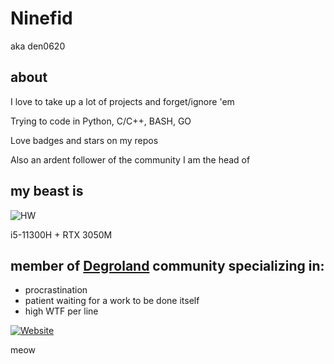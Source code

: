 # Ninefid
aka den0620

## about
I love to take up a lot of projects and forget/ignore 'em

Trying to code in Python, C/C++, BASH, GO

Love badges and stars on my repos

Also an ardent follower of the community I am the head of

## my beast is
![HW](https://img.shields.io/badge/Endeavouros-ASUS_Vivobook_PRO_14X_OLED-0078D6?style=for-the-badge&logo=arch-linux&logoColor=white)

i5-11300H + RTX 3050M

## member of [Degroland](https://degroland.site) community specializing in:
 - procrastination
 - patient waiting for a work to be done itself
 - high WTF per line

[![Website](https://img.shields.io/website?url=https%3A%2F%2Fdegroland.site)](https://degroland.site)

meow

